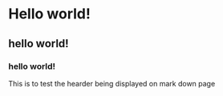 # Hello world!
## hello world!
### hello world!

This is to test the hearder being displayed on mark down page
